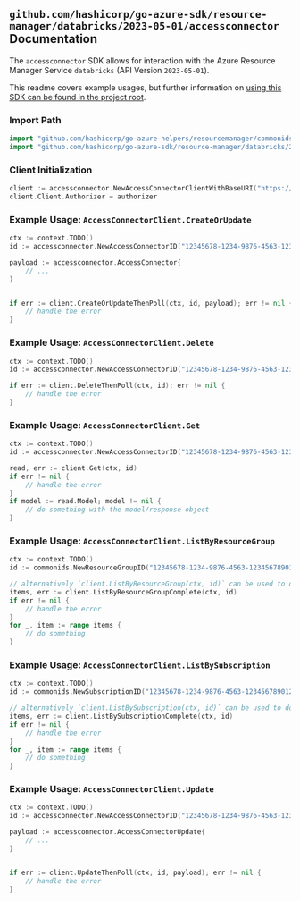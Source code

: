 
## `github.com/hashicorp/go-azure-sdk/resource-manager/databricks/2023-05-01/accessconnector` Documentation

The `accessconnector` SDK allows for interaction with the Azure Resource Manager Service `databricks` (API Version `2023-05-01`).

This readme covers example usages, but further information on [using this SDK can be found in the project root](https://github.com/hashicorp/go-azure-sdk/tree/main/docs).

### Import Path

```go
import "github.com/hashicorp/go-azure-helpers/resourcemanager/commonids"
import "github.com/hashicorp/go-azure-sdk/resource-manager/databricks/2023-05-01/accessconnector"
```


### Client Initialization

```go
client := accessconnector.NewAccessConnectorClientWithBaseURI("https://management.azure.com")
client.Client.Authorizer = authorizer
```


### Example Usage: `AccessConnectorClient.CreateOrUpdate`

```go
ctx := context.TODO()
id := accessconnector.NewAccessConnectorID("12345678-1234-9876-4563-123456789012", "example-resource-group", "accessConnectorValue")

payload := accessconnector.AccessConnector{
	// ...
}


if err := client.CreateOrUpdateThenPoll(ctx, id, payload); err != nil {
	// handle the error
}
```


### Example Usage: `AccessConnectorClient.Delete`

```go
ctx := context.TODO()
id := accessconnector.NewAccessConnectorID("12345678-1234-9876-4563-123456789012", "example-resource-group", "accessConnectorValue")

if err := client.DeleteThenPoll(ctx, id); err != nil {
	// handle the error
}
```


### Example Usage: `AccessConnectorClient.Get`

```go
ctx := context.TODO()
id := accessconnector.NewAccessConnectorID("12345678-1234-9876-4563-123456789012", "example-resource-group", "accessConnectorValue")

read, err := client.Get(ctx, id)
if err != nil {
	// handle the error
}
if model := read.Model; model != nil {
	// do something with the model/response object
}
```


### Example Usage: `AccessConnectorClient.ListByResourceGroup`

```go
ctx := context.TODO()
id := commonids.NewResourceGroupID("12345678-1234-9876-4563-123456789012", "example-resource-group")

// alternatively `client.ListByResourceGroup(ctx, id)` can be used to do batched pagination
items, err := client.ListByResourceGroupComplete(ctx, id)
if err != nil {
	// handle the error
}
for _, item := range items {
	// do something
}
```


### Example Usage: `AccessConnectorClient.ListBySubscription`

```go
ctx := context.TODO()
id := commonids.NewSubscriptionID("12345678-1234-9876-4563-123456789012")

// alternatively `client.ListBySubscription(ctx, id)` can be used to do batched pagination
items, err := client.ListBySubscriptionComplete(ctx, id)
if err != nil {
	// handle the error
}
for _, item := range items {
	// do something
}
```


### Example Usage: `AccessConnectorClient.Update`

```go
ctx := context.TODO()
id := accessconnector.NewAccessConnectorID("12345678-1234-9876-4563-123456789012", "example-resource-group", "accessConnectorValue")

payload := accessconnector.AccessConnectorUpdate{
	// ...
}


if err := client.UpdateThenPoll(ctx, id, payload); err != nil {
	// handle the error
}
```
